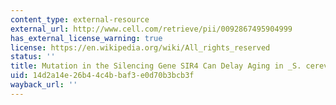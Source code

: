```yaml
---
content_type: external-resource
external_url: http://www.cell.com/retrieve/pii/0092867495904999
has_external_license_warning: true
license: https://en.wikipedia.org/wiki/All_rights_reserved
status: ''
title: Mutation in the Silencing Gene SIR4 Can Delay Aging in _S. cerevisiae_
uid: 14d2a14e-26b4-4c4b-baf3-e0d70b3bcb3f
wayback_url: ''
---
```

